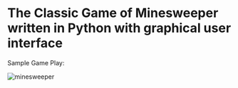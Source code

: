 # The Classic Game of Minesweeper written in Python with graphical user interface


Sample Game Play:

![minesweeper](https://github.com/teddy-ross/minesweeper/assets/116533652/8caf1cc2-4c73-4057-9fcf-d26fdea2651a)
